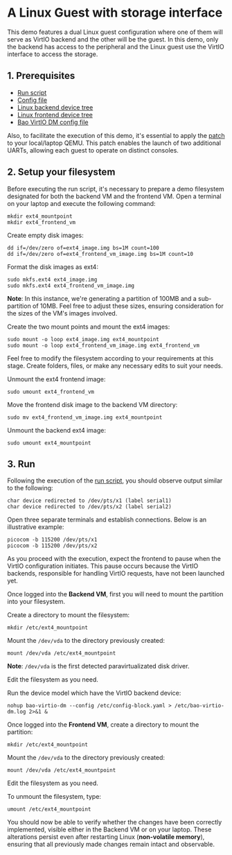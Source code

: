 # A Linux Guest with storage interface

This demo features a dual Linux guest configuration where one of them will serve as VirtIO backend and the other will be the guest. In this demo, only the backend has access to the peripheral and the Linux guest use the VirtIO interface to access the storage.

## 1. Prerequisites

- [Run script](run_bao.sh)
- [Config file](qemu-aarch64-virt.c)
- [Linux backend device tree](backend.dts)
- [Linux frontend device tree](frontend.dts)
- [Bao VirtIO DM config file](config-block.yaml)

Also, to facilitate the execution of this demo, it's essential to apply the [patch](../../patches/0001-qemu-arm-virt-add-two-more-uarts.patch) to your local/laptop QEMU. This patch enables the launch of two additional UARTs, allowing each guest to operate on distinct consoles.

## 2. Setup your filesystem

Before executing the run script, it's necessary to prepare a demo filesystem designated for both the backend VM and the frontend VM. Open a terminal on your laptop and execute the following command:

```
mkdir ext4_mountpoint
mkdir ext4_frontend_vm
```

Create empty disk images:

```
dd if=/dev/zero of=ext4_image.img bs=1M count=100
dd if=/dev/zero of=ext4_frontend_vm_image.img bs=1M count=10
```

Format the disk images as ext4:
```
sudo mkfs.ext4 ext4_image.img
sudo mkfs.ext4 ext4_frontend_vm_image.img
```

**Note**: In this instance, we're generating a partition of 100MB and a sub-partition of 10MB. Feel free to adjust these sizes, ensuring consideration for the sizes of the VM's images involved.

Create the two mount points and mount the ext4 images:

```
sudo mount -o loop ext4_image.img ext4_mountpoint
sudo mount -o loop ext4_frontend_vm_image.img ext4_frontend_vm
```

Feel free to modify the filesystem according to your requirements at this stage. Create folders, files, or make any necessary edits to suit your needs.

Unmount the ext4 frontend image:
```
sudo umount ext4_frontend_vm
```

Move the frontend disk image to the backend VM directory:
```
sudo mv ext4_frontend_vm_image.img ext4_mountpoint
```

Unmount the backend ext4 image:

```
sudo umount ext4_mountpoint
```

## 3. Run

Following the execution of the [run script](run_bao.sh), you should observe output similar to the following:

```
char device redirected to /dev/pts/x1 (label serial1)
char device redirected to /dev/pts/x2 (label serial2)
```

Open three separate terminals and establish connections. Below is an illustrative example:

```
picocom -b 115200 /dev/pts/x1
picocom -b 115200 /dev/pts/x2
```

As you proceed with the execution, expect the frontend to pause when the VirtIO configuration initiates. This pause occurs because the VirtIO backends, responsible for handling VirtIO requests, have not been launched yet.

Once logged into the **Backend VM**, first you will need to mount the partition into your filesystem. 

Create a directory to mount the filesystem:

```
mkdir /etc/ext4_mountpoint
```

Mount the `/dev/vda` to the directory previously created:

```
mount /dev/vda /etc/ext4_mountpoint
```

**Note**: `/dev/vda` is the first detected paravirtualizated disk driver.

Edit the filesystem as you need.

Run the device model which have the VirtIO backend device:
```
nohup bao-virtio-dm --config /etc/config-block.yaml > /etc/bao-virtio-dm.log 2>&1 &
```

Once logged into the **Frontend VM**, create a directory to mount the partition:

```
mkdir /etc/ext4_mountpoint
```

Mount the `/dev/vda` to the directory previously created:
```
mount /dev/vda /etc/ext4_mountpoint
```

Edit the filesystem as you need.

To unmount the filesystem, type:

```
umount /etc/ext4_mountpoint
```

You should now be able to verify whether the changes have been correctly implemented, visible either in the Backend VM or on your laptop. These alterations persist even after restarting Linux (**non-volatile memory**), ensuring that all previously made changes remain intact and observable.
